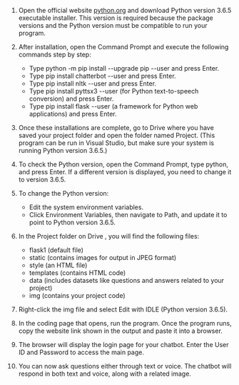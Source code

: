 1. Open the official website [python.org](https://www.python.org) and download Python version 3.6.5 executable installer. This version is required because the package versions and the Python version must be compatible to run your program.

2. After installation, open the Command Prompt and execute the following commands step by step:  

   - Type python -m pip install --upgrade pip --user and press Enter.  
   - Type pip install chatterbot --user and press Enter.  
   - Type pip install nltk --user and press Enter.  
   - Type pip install pyttsx3 --user (for Python text-to-speech conversion) and press Enter.  
   - Type pip install flask --user (a framework for Python web applications) and press Enter.  

3. Once these installations are complete, go to Drive where you have saved your project folder and open the folder named Project. (This program can be run in Visual Studio, but make sure your system is running Python version 3.6.5.)  

4. To check the Python version, open the Command Prompt, type python, and press Enter. If a different version is displayed, you need to change it to version 3.6.5.  

5. To change the Python version:  
   - Edit the system environment variables.  
   - Click Environment Variables, then navigate to Path, and update it to point to Python version 3.6.5.  

6. In the Project folder on Drive , you will find the following files:  
   - flask1 (default file)  
   - static (contains images for output in JPEG format)  
   - style (an HTML file)  
   - templates (contains HTML code)  
   - data (includes datasets like questions and answers related to your project)  
   - img (contains your project code)  

7. Right-click the img file and select Edit with IDLE (Python version 3.6.5).  

8. In the coding page that opens, run the program. Once the program runs, copy the website link shown in the output and paste it into a browser.  

9. The browser will display the login page for your chatbot. Enter the User ID and Password  to access the main page.  

10. You can now ask questions either through text or voice. The chatbot will respond in both text and voice, along with a related image.
